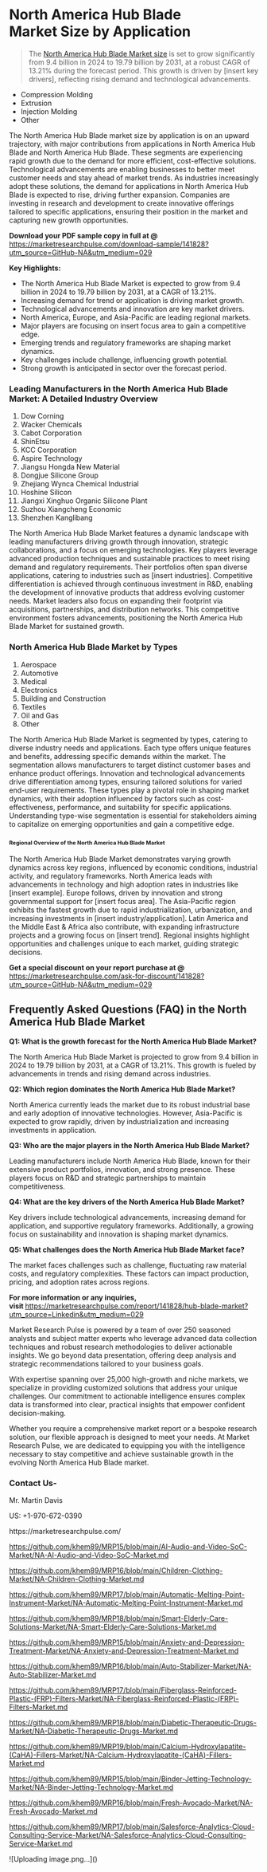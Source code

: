 <h1>North America Hub Blade Market&nbsp;Size by Application</h1><blockquote><p>The <a href="https://marketresearchpulse.com/download-sample/141828?utm_source=GitHub-NA&amp;utm_medium=029">North America Hub Blade Market size</a> is set to grow significantly from 9.4 billion in 2024 to 19.79 billion by 2031, at a robust CAGR of 13.21% during the forecast period. This growth is driven by [insert key drivers], reflecting rising demand and technological advancements.</p></blockquote><ul><li>Compression Molding<li> Extrusion<li> Injection Molding<li> Other</li></ul><p>The North America Hub Blade market size by application is on an upward trajectory, with major contributions from applications in North America Hub Blade and North America Hub Blade. These segments are experiencing rapid growth due to the demand for more efficient, cost-effective solutions. Technological advancements are enabling businesses to better meet customer needs and stay ahead of market trends. As industries increasingly adopt these solutions, the demand for applications in North America Hub Blade is expected to rise, driving further expansion. Companies are investing in research and development to create innovative offerings tailored to specific applications, ensuring their position in the market and capturing new growth opportunities.</p><p><strong>Download your PDF sample copy in full at @ </strong><a href="https://marketresearchpulse.com/download-sample/141828?utm_source=GitHub-NA&amp;utm_medium=029">https://marketresearchpulse.com/download-sample/141828?utm_source=GitHub-NA&amp;utm_medium=029</a></p><p><strong>Key Highlights: </strong></p><ul><li>The North America Hub Blade Market is expected to grow from 9.4 billion in 2024 to 19.79 billion by 2031, at a CAGR of 13.21%.</li><li>Increasing demand for trend or application is driving market growth.</li><li>Technological advancements and innovation are key market drivers.</li><li>North America, Europe, and Asia-Pacific are leading regional markets.</li><li>Major players are focusing on insert focus area to gain a competitive edge.</li><li>Emerging trends and regulatory frameworks are shaping market dynamics.</li><li>Key challenges include challenge, influencing growth potential.</li><li>Strong growth is anticipated in sector over the forecast period.</li></ul><h3>Leading Manufacturers in the North America Hub Blade Market: A Detailed Industry Overview</h3><ol><li>Dow Corning</li><li>Wacker Chemicals</li><li>Cabot Corporation</li><li>ShinEtsu</li><li>KCC Corporation</li><li>Aspire Technology</li><li>Jiangsu Hongda New Material</li><li>Dongjue Silicone Group</li><li>Zhejiang Wynca Chemical Industrial</li><li>Hoshine Silicon</li><li>Jiangxi Xinghuo Organic Silicone Plant</li><li>Suzhou Xiangcheng Economic</li><li>Shenzhen Kanglibang</li></ol><div class="flex max-w-full flex-col flex-grow"><div class="min-h-8 text-message flex w-full flex-col items-end gap-2 whitespace-normal break-words [.text-message+&amp;]:mt-5" dir="auto" data-message-author-role="assistant" data-message-id="fd8432e4-4910-450d-b182-61b7bfb0a01f" data-message-model-slug="gpt-4o"><div class="flex w-full flex-col gap-1 empty:hidden first:pt-[3px]"><div class="markdown prose w-full break-words dark:prose-invert light"><p>The North America Hub Blade Market features a dynamic landscape with leading manufacturers driving growth through innovation, strategic collaborations, and a focus on emerging technologies. Key players leverage advanced production techniques and sustainable practices to meet rising demand and regulatory requirements. Their portfolios often span diverse applications, catering to industries such as [insert industries]. Competitive differentiation is achieved through continuous investment in R&amp;D, enabling the development of innovative products that address evolving customer needs. Market leaders also focus on expanding their footprint via acquisitions, partnerships, and distribution networks. This competitive environment fosters advancements, positioning the North America Hub Blade Market for sustained growth.</p></div></div></div></div><h3>North America Hub Blade Market by Types</h3><ol><li>Aerospace<li> Automotive<li> Medical<li> Electronics<li> Building and Construction<li> Textiles<li> Oil and Gas<li> Other</li></ol><div class="flex max-w-full flex-col flex-grow"><div class="min-h-8 text-message flex w-full flex-col items-end gap-2 whitespace-normal break-words [.text-message+&amp;]:mt-5" dir="auto" data-message-author-role="assistant" data-message-id="084470be-0bb7-4664-bddf-5156b4f41249" data-message-model-slug="gpt-4o-mini"><div class="flex w-full flex-col gap-1 empty:hidden first:pt-[3px]"><div class="markdown prose w-full break-words dark:prose-invert light"><p>The North America Hub Blade Market is segmented by types, catering to diverse industry needs and applications. Each type offers unique features and benefits, addressing specific demands within the market. The segmentation allows manufacturers to target distinct customer bases and enhance product offerings. Innovation and technological advancements drive differentiation among types, ensuring tailored solutions for varied end-user requirements. These types play a pivotal role in shaping market dynamics, with their adoption influenced by factors such as cost-effectiveness, performance, and suitability for specific applications. Understanding type-wise segmentation is essential for stakeholders aiming to capitalize on emerging opportunities and gain a competitive edge.</p></div></div></div></div><h3><span style="font-size: 11px;">Regional Overview of the North America Hub Blade Market</span></h3><div class="flex max-w-full flex-col flex-grow"><div class="min-h-8 text-message flex w-full flex-col items-end gap-2 whitespace-normal break-words [.text-message+&amp;]:mt-5" dir="auto" data-message-author-role="assistant" data-message-id="e9038762-ce64-4e30-91c9-9bd413514231" data-message-model-slug="gpt-4o-mini"><div class="flex w-full flex-col gap-1 empty:hidden first:pt-[3px]"><div class="markdown prose w-full break-words dark:prose-invert light"><p>The North America Hub Blade Market demonstrates varying growth dynamics across key regions, influenced by economic conditions, industrial activity, and regulatory frameworks. North America leads with advancements in technology and high adoption rates in industries like [insert example]. Europe follows, driven by innovation and strong governmental support for [insert focus area]. The Asia-Pacific region exhibits the fastest growth due to rapid industrialization, urbanization, and increasing investments in [insert industry/application]. Latin America and the Middle East &amp; Africa also contribute, with expanding infrastructure projects and a growing focus on [insert trend]. Regional insights highlight opportunities and challenges unique to each market, guiding strategic decisions.</p></div></div></div></div><p><strong>Get a special discount on your report purchase at @ </strong><a href="https://marketresearchpulse.com/ask-for-discount/141828?utm_source=GitHub-NA&amp;utm_medium=029">https://marketresearchpulse.com/ask-for-discount/141828?utm_source=GitHub-NA&amp;utm_medium=029</a></p><h2>Frequently Asked Questions (FAQ) in the North America Hub Blade Market</h2><p><strong>Q1: What is the growth forecast for the North America Hub Blade Market?</strong></p><p>The North America Hub Blade Market is projected to grow from 9.4 billion in 2024 to 19.79 billion by 2031, at a CAGR of 13.21%. This growth is fueled by advancements in trends and rising demand across industries.</p><p><strong>Q2: Which region dominates the North America Hub Blade Market?</strong></p><p>North America currently leads the market due to its robust industrial base and early adoption of innovative technologies. However, Asia-Pacific is expected to grow rapidly, driven by industrialization and increasing investments in application.</p><p><strong>Q3: Who are the major players in the North America Hub Blade Market?</strong></p><p>Leading manufacturers include North America Hub Blade, known for their extensive product portfolios, innovation, and strong presence. These players focus on R&amp;D and strategic partnerships to maintain competitiveness.</p><p><strong>Q4: What are the key drivers of the North America Hub Blade Market?</strong></p><p>Key drivers include technological advancements, increasing demand for application, and supportive regulatory frameworks. Additionally, a growing focus on sustainability and innovation is shaping market dynamics.</p><p><strong>Q5: What challenges does the North America Hub Blade Market face?</strong></p><p>The market faces challenges such as challenge, fluctuating raw material costs, and regulatory complexities. These factors can impact production, pricing, and adoption rates across regions.</p><p><strong>For more information or any inquiries, visit&nbsp;</strong><a href="https://marketresearchpulse.com/report/141828/hub-blade-market?utm_source=Linkedin&utm_medium=029">https://marketresearchpulse.com/report/141828/hub-blade-market?utm_source=Linkedin&utm_medium=029</a></p><p>Market Research Pulse is powered by a team of over 250 seasoned analysts and subject matter experts who leverage advanced data collection techniques and robust research methodologies to deliver actionable insights. We go beyond data presentation, offering deep analysis and strategic recommendations tailored to your business goals.</p><p>With expertise spanning over 25,000 high-growth and niche markets, we specialize in providing customized solutions that address your unique challenges. Our commitment to actionable intelligence ensures complex data is transformed into clear, practical insights that empower confident decision-making.</p><p>Whether you require a comprehensive market report or a bespoke research solution, our flexible approach is designed to meet your needs. At Market Research Pulse, we are dedicated to equipping you with the intelligence necessary to stay competitive and achieve sustainable growth in the evolving North America Hub Blade market.</p><h3><strong>Contact Us-</strong></h3><p>Mr. Martin Davis</p><p>US: +1-970-672-0390</p><p>https://marketresearchpulse.com/</p><p><a href="https://github.com/khem89/MRP15/blob/main/AI-Audio-and-Video-SoC-Market/NA-AI-Audio-and-Video-SoC-Market.md">https://github.com/khem89/MRP15/blob/main/AI-Audio-and-Video-SoC-Market/NA-AI-Audio-and-Video-SoC-Market.md</a></p><p><a href="https://github.com/khem89/MRP16/blob/main/Children-Clothing-Market/NA-Children-Clothing-Market.md">https://github.com/khem89/MRP16/blob/main/Children-Clothing-Market/NA-Children-Clothing-Market.md</a></p><p><a href="https://github.com/khem89/MRP17/blob/main/Automatic-Melting-Point-Instrument-Market/NA-Automatic-Melting-Point-Instrument-Market.md">https://github.com/khem89/MRP17/blob/main/Automatic-Melting-Point-Instrument-Market/NA-Automatic-Melting-Point-Instrument-Market.md</a></p><p><a href="https://github.com/khem89/MRP18/blob/main/Smart-Elderly-Care-Solutions-Market/NA-Smart-Elderly-Care-Solutions-Market.md">https://github.com/khem89/MRP18/blob/main/Smart-Elderly-Care-Solutions-Market/NA-Smart-Elderly-Care-Solutions-Market.md</a></p><p><a href="https://github.com/khem89/MRP15/blob/main/Anxiety-and-Depression-Treatment-Market/NA-Anxiety-and-Depression-Treatment-Market.md">https://github.com/khem89/MRP15/blob/main/Anxiety-and-Depression-Treatment-Market/NA-Anxiety-and-Depression-Treatment-Market.md</a></p><p><a href="https://github.com/khem89/MRP16/blob/main/Auto-Stabilizer-Market/NA-Auto-Stabilizer-Market.md">https://github.com/khem89/MRP16/blob/main/Auto-Stabilizer-Market/NA-Auto-Stabilizer-Market.md</a></p><p><a href="https://github.com/khem89/MRP17/blob/main/Fiberglass-Reinforced-Plastic-(FRP)-Filters-Market/NA-Fiberglass-Reinforced-Plastic-(FRP)-Filters-Market.md">https://github.com/khem89/MRP17/blob/main/Fiberglass-Reinforced-Plastic-(FRP)-Filters-Market/NA-Fiberglass-Reinforced-Plastic-(FRP)-Filters-Market.md</a></p><p><a href="https://github.com/khem89/MRP18/blob/main/Diabetic-Therapeutic-Drugs-Market/NA-Diabetic-Therapeutic-Drugs-Market.md">https://github.com/khem89/MRP18/blob/main/Diabetic-Therapeutic-Drugs-Market/NA-Diabetic-Therapeutic-Drugs-Market.md</a></p><p><a href="https://github.com/khem89/MRP19/blob/main/Calcium-Hydroxylapatite-(CaHA)-Fillers-Market/NA-Calcium-Hydroxylapatite-(CaHA)-Fillers-Market.md">https://github.com/khem89/MRP19/blob/main/Calcium-Hydroxylapatite-(CaHA)-Fillers-Market/NA-Calcium-Hydroxylapatite-(CaHA)-Fillers-Market.md</a></p><p><a href="https://github.com/khem89/MRP15/blob/main/Binder-Jetting-Technology-Market/NA-Binder-Jetting-Technology-Market.md">https://github.com/khem89/MRP15/blob/main/Binder-Jetting-Technology-Market/NA-Binder-Jetting-Technology-Market.md</a></p><p><a href="https://github.com/khem89/MRP16/blob/main/Fresh-Avocado-Market/NA-Fresh-Avocado-Market.md">https://github.com/khem89/MRP16/blob/main/Fresh-Avocado-Market/NA-Fresh-Avocado-Market.md</a></p><p><a href="https://github.com/khem89/MRP17/blob/main/Salesforce-Analytics-Cloud-Consulting-Service-Market/NA-Salesforce-Analytics-Cloud-Consulting-Service-Market.md">https://github.com/khem89/MRP17/blob/main/Salesforce-Analytics-Cloud-Consulting-Service-Market/NA-Salesforce-Analytics-Cloud-Consulting-Service-Market.md</a></p>
![Uploading image.png…]()
